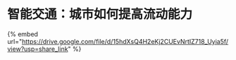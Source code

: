 # 智能交通：城市如何提高流动能力

{% embed url="https://drive.google.com/file/d/15hdXsQ4H2eKj2CUEvNrtIZ718_Uyia5f/view?usp=share_link" %}
